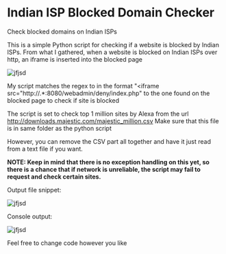 # Indian ISP Blocked Domain Checker
Check blocked domains on Indian ISPs

This is a simple Python script for checking if a website is blocked by Indian ISPs. 
From what I gathered, when a website is blocked on Indian ISPs over http, an iframe is inserted into the blocked page

![jfjsd](https://user-images.githubusercontent.com/67092879/134776713-5e48dd3c-94b2-45ac-b4f3-77cbf17f87db.PNG)

My script matches the regex to in the format "\<iframe src\=\"http\:\/\/.*:8080\/webadmin\/deny\/index\.php" to the one found on the blocked page to check if site is blocked

The script is set to check top 1 million sites by Alexa from the url http://downloads.majestic.com/majestic_million.csv Make sure that this file is in same folder as the python script

However, you can remove the CSV part all together and have it just read from a text file if you want.

**NOTE: Keep in mind that there is no exception handling on this yet, so there is a chance that if network is unreliable, the script may fail to request and check certain sites.**

Output file snippet:

![jfjsd](https://user-images.githubusercontent.com/67092879/134776868-bd23889d-5776-4eb7-8ff2-4ecf4707085d.PNG)

Console output:

![jfjsd](https://user-images.githubusercontent.com/67092879/134776895-cc20d926-f50c-4b2b-b69c-bceb57a8ff0e.PNG)

Feel free to change code however you like
